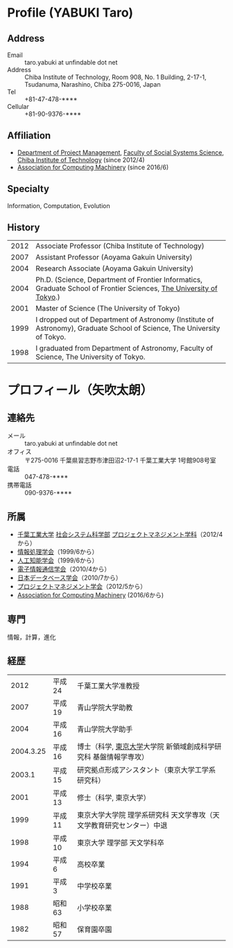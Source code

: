 # Profile (YABUKI Taro)

## Address

<dl>
  <dt>Email</dt><dd>taro.yabuki at unfindable dot net</dd>
  <dt>Address</dt><dd>Chiba Institute of Technology, Room 908, No. 1 Building, 2-17-1, Tsudanuma, Narashino, Chiba 275-0016, Japan</dd>
  <dt>Tel</dt><dd>+81-47-478-****</dd>
  <dt>Cellular</dt><dd>+81-90-9376-****</dd>
</dl>

## Affiliation

* [Department of Project Management](https://www.it-chiba.ac.jp/english/undergraduate/social/project/), [Faculty of Social Systems Science](https://www.it-chiba.ac.jp/english/undergraduate/social/), [Chiba Institute of Technology](https://www.it-chiba.ac.jp/english/) (since 2012/4)
* [Association for Computing Machinery](https://www.acm.org/) (since 2016/6)

## Specialty

Information, Computation, Evolution

## History

| | |
|-|-|
|2012|Associate Professor (Chiba Institute of Technology)|
|2007|Assistant Professor (Aoyama Gakuin University)|
|2004|Research Associate (Aoyama Gakuin University)|
|2004|Ph.D. (Science, Department of Frontier Informatics, Graduate School of Frontier Sciences, [The University of Tokyo](https://www.u-tokyo.ac.jp/en/).)|
|2001|Master of Science (The University of Tokyo)|
|1999|I dropped out of Department of Astronomy (Institute of Astronomy), Graduate School of Science, The University of Tokyo.|
|1998|I graduated from Department of Astronomy, Faculty of Science, The University of Tokyo.|

# プロフィール（矢吹太朗）

## 連絡先

<dl>
  <dt>メール</dt><dd>taro.yabuki at unfindable dot net</dd>
  <dt>オフィス</dt><dd>〒275-0016 千葉県習志野市津田沼2-17-1 千葉工業大学 1号館908号室</dd>
  <dt>電話</dt><dd>047-478-****</dd>
  <dt>携帯電話</dt><dd>090-9376-****</dd>
</dl>

## 所属

* [千葉工業大学](https://www.it-chiba.ac.jp) [社会システム科学部](https://www.it-chiba.ac.jp/faculty/social/) [プロジェクトマネジメント学科](https://www.it-chiba.ac.jp/faculty/social/pm/)（2012/4から）
* [情報処理学会](https://www.ipsj.or.jp)（1999/6から）
* [人工知能学会](https://www.ai-gakkai.or.jp)（1999/6から）
* [電子情報通信学会](https://www.ieice.org)（2010/4から）
* [日本データベース学会](https://dbsj.org/)（2010/7から）
* [プロジェクトマネジメント学会](https://spm-hq.jp)（2012/5から）
* [Association for Computing Machinery](https://www.acm.org/) (2016/6から)

## 専門

情報，計算，進化

## 経歴

| | | |
|-|-|-|
|2012|平成24|千葉工業大学准教授|
|2007|平成19|青山学院大学助教|
|2004|平成16|青山学院大学助手|
|2004.3.25|平成16|博士（科学, [東京大学](https://www.u-tokyo.ac.jp)大学院 新領域創成科学研究科 基盤情報学専攻）|
|2003.1|平成15|研究拠点形成アシスタント（東京大学工学系研究科）|
|2001|平成13|修士（科学, 東京大学）|
|1999|平成11|東京大学大学院 理学系研究科 天文学専攻（天文学教育研究センター）中退|
|1998|平成10|東京大学 理学部 天文学科卒|
|1994|平成6|高校卒業|
|1991|平成3|中学校卒業|
|1988|昭和63|小学校卒業|
|1982|昭和57|保育園卒園|